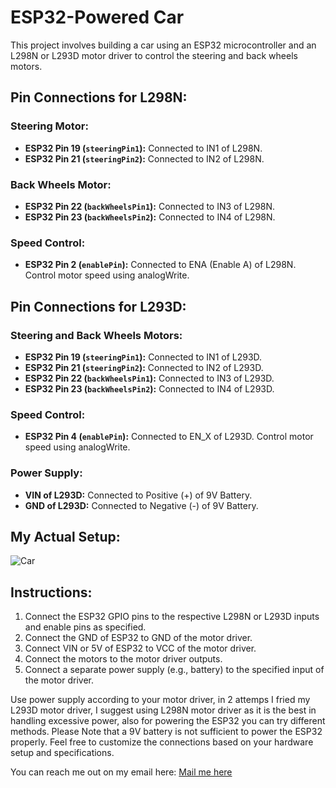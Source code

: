 # ESP32-Powered Car

This project involves building a car using an ESP32 microcontroller and an L298N or L293D motor driver to control the steering and back wheels motors.

## Pin Connections for L298N:

### Steering Motor:
- **ESP32 Pin 19 (`steeringPin1`):** Connected to IN1 of L298N.
- **ESP32 Pin 21 (`steeringPin2`):** Connected to IN2 of L298N.

### Back Wheels Motor:
- **ESP32 Pin 22 (`backWheelsPin1`):** Connected to IN3 of L298N.
- **ESP32 Pin 23 (`backWheelsPin2`):** Connected to IN4 of L298N.

### Speed Control:
- **ESP32 Pin 2 (`enablePin`):** Connected to ENA (Enable A) of L298N. Control motor speed using analogWrite.

## Pin Connections for L293D:

### Steering and Back Wheels Motors:
- **ESP32 Pin 19 (`steeringPin1`):** Connected to IN1 of L293D.
- **ESP32 Pin 21 (`steeringPin2`):** Connected to IN2 of L293D.
- **ESP32 Pin 22 (`backWheelsPin1`):** Connected to IN3 of L293D.
- **ESP32 Pin 23 (`backWheelsPin2`):** Connected to IN4 of L293D.

### Speed Control:
- **ESP32 Pin 4 (`enablePin`):** Connected to EN_X of L293D. Control motor speed using analogWrite.

### Power Supply:
- **VIN of L293D:** Connected to Positive (+) of 9V Battery.
- **GND of L293D:** Connected to Negative (-) of 9V Battery.

## My Actual Setup:
![Car](https://github.com/noorchauhan/esp32-powered-car/blob/main/Car.jpg)

## Instructions:
1. Connect the ESP32 GPIO pins to the respective L298N or L293D inputs and enable pins as specified.
2. Connect the GND of ESP32 to GND of the motor driver.
3. Connect VIN or 5V of ESP32 to VCC of the motor driver.
4. Connect the motors to the motor driver outputs.
5. Connect a separate power supply (e.g., battery) to the specified input of the motor driver.

Use power supply according to your motor driver, in 2 attemps I fried my L293D motor driver, I suggest using L298N motor driver as it is the best in handling excessive power, also for powering the ESP32 you can try different methods. Please Note that a 9V battery is not sufficient to power the ESP32 properly. Feel free to customize the connections based on your hardware setup and specifications.

You can reach me out on my email here: [Mail me here](mailto:numerchauhan@gmail.com)
